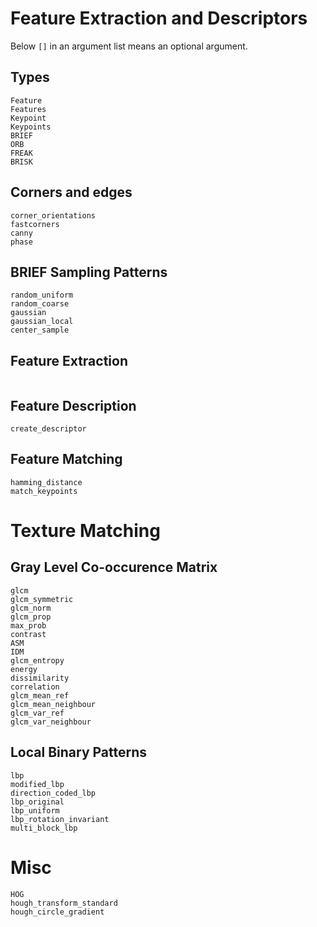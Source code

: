 # Feature Extraction and Descriptors

Below `[]` in an argument list means an optional argument.

## Types

```@docs
Feature
Features
Keypoint
Keypoints
BRIEF
ORB
FREAK
BRISK
```

## Corners and edges

```@docs
corner_orientations
fastcorners
canny
phase
```

## BRIEF Sampling Patterns

```@docs
random_uniform
random_coarse
gaussian
gaussian_local
center_sample
```

## Feature Extraction

```@docs
```

## Feature Description

```@docs
create_descriptor
```

## Feature Matching

```@docs
hamming_distance
match_keypoints
```

# Texture Matching

## Gray Level Co-occurence Matrix

```@docs
glcm
glcm_symmetric
glcm_norm
glcm_prop
max_prob
contrast
ASM
IDM
glcm_entropy
energy
dissimilarity
correlation
glcm_mean_ref
glcm_mean_neighbour
glcm_var_ref
glcm_var_neighbour
```

## Local Binary Patterns

```@docs
lbp
modified_lbp
direction_coded_lbp
lbp_original
lbp_uniform
lbp_rotation_invariant
multi_block_lbp
```

# Misc

```@docs
HOG
hough_transform_standard
hough_circle_gradient
```
